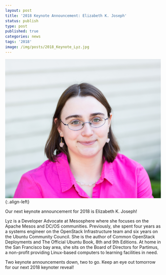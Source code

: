 ```yaml
---
layout: post
title: '2018 Keynote Announcement: Elizabeth K. Joseph'
status: publish
type: post
published: true
categories: news
tags: '2018'
image: /img/posts/2018_Keynote_Lyz.jpg
---
```


![](/img/posts/2018_Keynote_Lyz.jpg){:.align-left}

Our next keynote announcement for 2018 is Elizabeth K. Joseph!

Lyz is a Developer Advocate at Mesosphere where she
focuses on the Apache Mesos and DC/OS communities. Previously, she
spent four years as a systems engineer on the OpenStack Infrastructure
team and six years on the Ubuntu Community Council. She is the author
of Common OpenStack Deployments and The Official Ubuntu Book, 8th and
9th Editions. At home in the San Francisco bay area, she sits on the
Board of Directors for Partimus, a non-profit providing Linux-based
computers to learning facilities in need.

Two keynote announcements down, two to go. Keep an eye out tomorrow for our next 2018 keynoter reveal!
